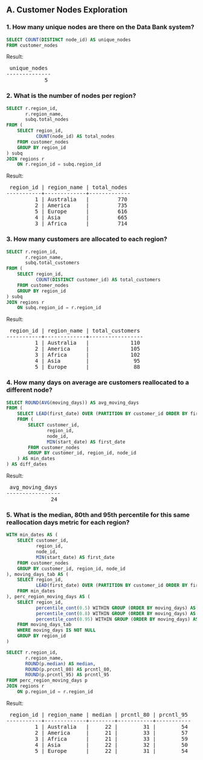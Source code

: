 ## A. Customer Nodes Exploration

### 1. How many unique nodes are there on the Data Bank system?

```SQL
SELECT COUNT(DISTINCT node_id) AS unique_nodes
FROM customer_nodes
```

Result:

<pre>
 unique_nodes 
--------------
            5
</pre>

### 2. What is the number of nodes per region?

```SQL
SELECT r.region_id,
       r.region_name,
       subq.total_nodes
FROM (
    SELECT region_id,
           COUNT(node_id) AS total_nodes
    FROM customer_nodes
    GROUP BY region_id
) subq
JOIN regions r
    ON r.region_id = subq.region_id
```

Result:

<pre>
 region_id | region_name | total_nodes 
-----------+-------------+-------------
         1 | Australia   |         770
         2 | America     |         735
         5 | Europe      |         616
         4 | Asia        |         665
         3 | Africa      |         714
</pre>

### 3. How many customers are allocated to each region?

```SQL
SELECT r.region_id,
       r.region_name,
       subq.total_customers
FROM (
    SELECT region_id, 
           COUNT(DISTINCT customer_id) AS total_customers
    FROM customer_nodes
    GROUP BY region_id
) subq
JOIN regions r
    ON subq.region_id = r.region_id
```

Result:

<pre>
 region_id | region_name | total_customers 
-----------+-------------+-----------------
         1 | Australia   |             110
         2 | America     |             105
         3 | Africa      |             102
         4 | Asia        |              95
         5 | Europe      |              88
</pre>

### 4. How many days on average are customers reallocated to a different node?

```SQL
SELECT ROUND(AVG(moving_days)) AS avg_moving_days
FROM (
    SELECT LEAD(first_date) OVER (PARTITION BY customer_id ORDER BY first_date) - first_date AS moving_days
    FROM (
        SELECT customer_id,
               region_id,
               node_id,
               MIN(start_date) AS first_date
        FROM customer_nodes
        GROUP BY customer_id, region_id, node_id
    ) AS min_dates
) AS diff_dates
```

Result:

<pre>
 avg_moving_days 
-----------------
              24
</pre>

### 5. What is the median, 80th and 95th percentile for this same reallocation days metric for each region?

```SQL
WITH min_dates AS (
    SELECT customer_id,
           region_id,
           node_id,
           MIN(start_date) AS first_date
    FROM customer_nodes
    GROUP BY customer_id, region_id, node_id
), moving_days_tab AS (
    SELECT region_id,
           LEAD(first_date) OVER (PARTITION BY customer_id ORDER BY first_date) - first_date AS moving_days
    FROM min_dates
), perc_region_moving_days AS (
    SELECT region_id,
           percentile_cont(0.5) WITHIN GROUP (ORDER BY moving_days) AS median,
           percentile_cont(0.8) WITHIN GROUP (ORDER BY moving_days) AS prcntl_80,
           percentile_cont(0.95) WITHIN GROUP (ORDER BY moving_days) AS prcntl_95
    FROM moving_days_tab
    WHERE moving_days IS NOT NULL
    GROUP BY region_id
)

SELECT r.region_id,
       r.region_name,
       ROUND(p.median) AS median,
       ROUND(p.prcntl_80) AS prcntl_80,
       ROUND(p.prcntl_95) AS prcntl_95
FROM perc_region_moving_days p
JOIN regions r
    ON p.region_id = r.region_id
```

Result:

<pre>
 region_id | region_name | median | prcntl_80 | prcntl_95 
-----------+-------------+--------+-----------+-----------
         1 | Australia   |     22 |        31 |        54
         2 | America     |     21 |        33 |        57
         3 | Africa      |     21 |        33 |        59
         4 | Asia        |     22 |        32 |        50
         5 | Europe      |     22 |        31 |        54
</pre>